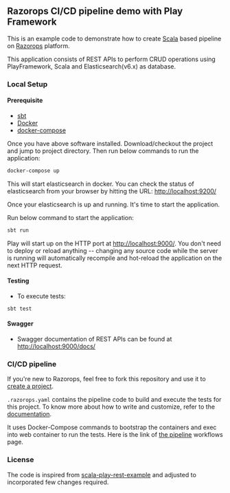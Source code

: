 ## Razorops CI/CD pipeline demo with Play Framework

This is an example code to demonstrate how to create [Scala](https://docs.docker.com/compose/) based pipeline on [Razorops](https://docs.razorops.com/) platform.

This application consists of REST APIs to perform CRUD operations using PlayFramework, Scala and Elasticsearch(v6.x) as database.

### Local Setup

#### Prerequisite
* [sbt](https://www.scala-sbt.org/)
* [Docker](https://www.docker.com/)
* [docker-compose](https://docs.docker.com/compose/)

Once you have above software installed. Download/checkout the project and jump to project directory. Then run below commands to run the application:

```bash
docker-compose up
```
This will start elasticsearch in docker. You can check the status of elasticsearch from your browser by hitting the URL: <http://localhost:9200/>

Once your elasticsearch is up and running. It's time to start the application.

Run below command to start the application:

```bash
sbt run
```

Play will start up on the HTTP port at <http://localhost:9000/>.   You don't need to deploy or reload anything -- changing any source code while the server is running will automatically recompile and hot-reload the application on the next HTTP request.

#### Testing 
* To execute tests:
```
sbt test
```

#### Swagger
* Swagger documentation of REST APIs can be found at <http://localhost:9000/docs/>

### CI/CD pipeline

If you're new to Razorops, feel free to fork this repository and use it to [create a project](https://docs.razorops.com/getting_started/).

`.razorops.yaml` contains the pipeline code to build and execute the tests for this project. To know more about how to write and customize, refer to the [documentation](https://docs.razorops.com).

It uses Docker-Compose commands to bootstrap the containers and exec into web container to run the tests. Here is the link of [the pipeline](https://dashboard.razorops.com/apps/delicate-sunset-2750/workflows) workflows page.

### License

The code is inspired from [scala-play-rest-example](https://github.com/tarangbhalodia/scala-play-rest-example) and adjusted to incorporated few changes required. 
